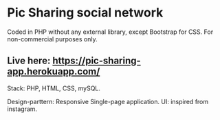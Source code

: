 # Pic Sharing social network

Coded in PHP without any external library, except Bootstrap for CSS.
For non-commercial purposes only.

## Live here: https://pic-sharing-app.herokuapp.com/

Stack: PHP, HTML, CSS, mySQL. 

Design-parttern: Responsive Single-page application.
UI: inspired from instagram.
